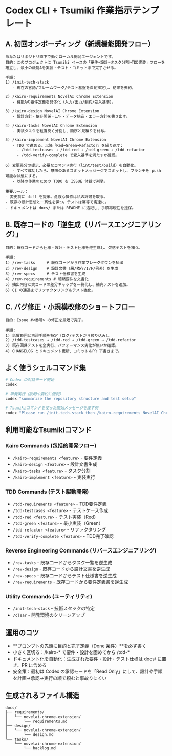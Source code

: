 # Codex CLI + Tsumiki 作業指示テンプレート

## A. 初回オンボーディング（新規機能開発フロー）

```
あなたはリポジトリ直下で動くローカル開発エージェントです。
目的：このプロジェクトに Tsumiki ベースの「要件→設計→タスク分割→TDD実装」フローを確立し、最小の機能Aを実装・テスト・コミットまで完了させる。

手順：
1) /init-tech-stack
   - 現在の言語/フレームワーク/テスト基盤を自動推定し、結果を要約。

2) /kairo-requirements NovelAI Chrome Extension
   - 機能Aの要件定義を具体化（入力/出力/制約/受入基準）。

3) /kairo-design NovelAI Chrome Extension
   - 設計方針・依存関係・I/F・データ構造・エラー方針を書き出す。

4) /kairo-tasks NovelAI Chrome Extension
   - 実装タスクを粒度良く分割し、順序と見積りを付与。

5) /kairo-implement NovelAI Chrome Extension
   - TDD で進める。以降「Red→Green→Refactor」を繰り返す:
     - /tdd-testcases → /tdd-red → /tdd-green → /tdd-refactor
     - /tdd-verify-complete で受入基準を満たすか確認。

6) 変更差分の提示、必要なコマンド実行（lint/test/build）を自動化。
   - すべて成功したら、意味のあるコミットメッセージでコミットし、ブランチを push 可能な状態にする。
   - 以降の作業のための TODO を ISSUE 体裁で列挙。

重要ルール：
- 変更前に diff を提示。危険な操作は私の許可を取る。
- 既存の設計思想と一貫性を保つ。テストは冪等で高速に。
- ドキュメントは docs/ または README に追記し、手順再現性を担保。
```

## B. 既存コードの「逆生成（リバースエンジニアリング）」

```
目的：既存コードから仕様・設計・テスト仕様を逆生成し、欠落テストを補う。

手順：
1) /rev-tasks     # 既存コードから作業ブレークダウンを抽出
2) /rev-design    # 設計文書（層/依存/I/F/例外）を生成
3) /rev-specs     # テスト仕様書を生成
4) /rev-requirements # 暗黙要件を文書化
5) 抽出内容と実コードの差分ギャップを一覧化し、補完テストを追加。
6) CI の通過までリファクタリング＆テスト強化。
```

## C. バグ修正・小規模改修のショートフロー

```
目的：Issue #<番号> の修正を最短で完了。

手順：
1) 影響範囲と再現手順を特定（ログ/テストから絞り込み）。
2) /tdd-testcases → /tdd-red → /tdd-green → /tdd-refactor
3) 既存回帰テストを全実行、パフォーマンス劣化が無いか確認。
4) CHANGELOG とドキュメント更新、コミット＆PR 下書きまで。
```

## よく使うシェルコマンド集

```bash
# Codex の対話モード開始
codex

# 単発実行（説明や要約に便利）
codex "summarize the repository structure and test setup"

# Tsumikiコマンドを使った開始メッセージを渡す例
codex "Please run /init-tech-stack then /kairo-requirements NovelAI Chrome Extension."
```

## 利用可能なTsumikiコマンド

### Kairo Commands (包括的開発フロー)
- `/kairo-requirements <feature>` - 要件定義
- `/kairo-design <feature>` - 設計文書生成
- `/kairo-tasks <feature>` - タスク分割
- `/kairo-implement <feature>` - 実装実行

### TDD Commands (テスト駆動開発)
- `/tdd-requirements <feature>` - TDD要件定義
- `/tdd-testcases <feature>` - テストケース作成
- `/tdd-red <feature>` - テスト実装（Red）
- `/tdd-green <feature>` - 最小実装（Green）
- `/tdd-refactor <feature>` - リファクタリング
- `/tdd-verify-complete <feature>` - TDD完了確認

### Reverse Engineering Commands (リバースエンジニアリング)
- `/rev-tasks` - 既存コードからタスク一覧を逆生成
- `/rev-design` - 既存コードから設計文書を逆生成
- `/rev-specs` - 既存コードからテスト仕様書を逆生成
- `/rev-requirements` - 既存コードから要件定義書を逆生成

### Utility Commands (ユーティリティ)
- `/init-tech-stack` - 技術スタックの特定
- `/clear` - 開発環境のクリーンアップ

## 運用のコツ

- **プロンプトの先頭に目的と完了定義（Done 条件）**を必ず書く
- 小さく区切る：/kairo-* で要件・設計を固めてから /tdd-*
- ドキュメント化を自動化：生成された要件・設計・テスト仕様は docs/ に置き、PR に含める
- 安全策：最初は Codex の承認モードを「Read Only」にして、設計や手順を計画→承認→実行の順で頼むと事故りにくい

## 生成されるファイル構造

```
docs/
├── requirements/
│   └── novelai-chrome-extension/
│       └── requirements.md
├── design/
│   └── novelai-chrome-extension/
│       └── design.md
└── tasks/
    └── novelai-chrome-extension/
        └── backlog.md
```
